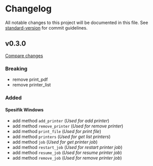 # Changelog

All notable changes to this project will be documented in this file. See [standard-version](https://github.com/conventional-changelog/standard-version) for commit guidelines.

## v0.3.0
[Compare changes](https://github.com/alfianlensundev/tauri-plugin-printer/compare/v0.2.6...v0.3.0)

### Breaking
- remove print_pdf
- remove printer_list

### Added

#### Spesifik Windows
- add method `add_printer` (*Used for add printer*)
- add method `remove_printer` (*Used for remove printer*)
- add method `print_file` (*Used for print file*)
- add method `printers` (*Used for get list printers*)  
- add method `job` (*Used for get printer job*)
- add method `restart_job` (*Used for restart printer job*)
- add method `resume_job` (*Used for resume printer job*)
- add method `remove_job` (*Used for remove printer job*)

